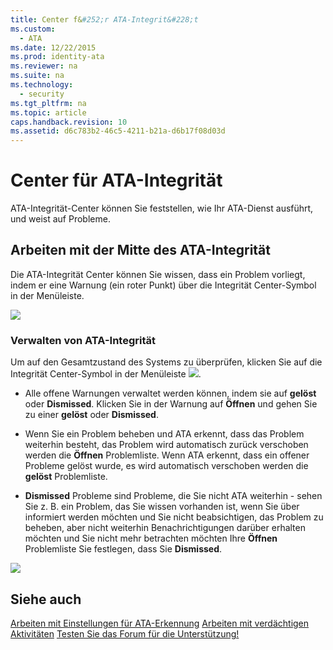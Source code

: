 ```yaml
---
title: Center f&#252;r ATA-Integrit&#228;t
ms.custom: 
  - ATA
ms.date: 12/22/2015
ms.prod: identity-ata
ms.reviewer: na
ms.suite: na
ms.technology: 
  - security
ms.tgt_pltfrm: na
ms.topic: article
caps.handback.revision: 10
ms.assetid: d6c783b2-46c5-4211-b21a-d6b17f08d03d
---
```

# Center f&#252;r ATA-Integrit&#228;t
ATA-Integrität-Center können Sie feststellen, wie Ihr ATA-Dienst ausführt, und weist auf Probleme.


## Arbeiten mit der Mitte des ATA-Integrität

Die ATA-Integrität Center können Sie wissen, dass ein Problem vorliegt, indem er eine Warnung (ein roter Punkt) über die Integrität Center-Symbol in der Menüleiste.

![](/Image/ATA+Health+Center+Alert+red+dot.png)


### Verwalten von ATA-Integrität

Um auf den Gesamtzustand des Systems zu überprüfen, klicken Sie auf die Integrität Center-Symbol in der Menüleiste ![](/Image/ATA+red+dot.png).


- Alle offene Warnungen verwaltet werden können, indem sie auf **gelöst** oder **Dismissed**. Klicken Sie in der Warnung auf **Öffnen** und gehen Sie zu einer **gelöst** oder **Dismissed**.

- Wenn Sie ein Problem beheben und ATA erkennt, dass das Problem weiterhin besteht, das Problem wird automatisch zurück verschoben werden die **Öffnen** Problemliste. Wenn ATA erkennt, dass ein offener Probleme gelöst wurde, es wird automatisch verschoben werden die **gelöst** Problemliste.

- **Dismissed** Probleme sind Probleme, die Sie nicht ATA weiterhin - sehen Sie z. B. ein Problem, das Sie wissen vorhanden ist, wenn Sie über informiert werden möchten und Sie nicht beabsichtigen, das Problem zu beheben, aber nicht weiterhin Benachrichtigungen darüber erhalten möchten und Sie nicht mehr betrachten möchten Ihre **Öffnen** Problemliste Sie festlegen, dass Sie **Dismissed**.

![](/Image/ATA+Health+Issue.JPG)


## Siehe auch

[Arbeiten mit Einstellungen für ATA-Erkennung](/Topic/Working+with+ATA+Detection+Settings.md)
[Arbeiten mit verdächtigen Aktivitäten](/Topic/Working+with+Suspicious+Activities.md)
[Testen Sie das Forum für die Unterstützung!](https://social.technet.microsoft.com/Forums/security/en-US/home?forum=mata)





